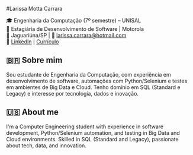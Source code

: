 #Larissa Motta Carrara
 
🎓 Engenharia da Computação (7º semestre) – UNISAL  
💼 Estagiária de Desenvolvimento de Software | Motorola  
📍 Jaguariúna/SP | 📧 larissa.carrara@hotmail.com  
🔗 [LinkedIn](https://www.linkedin.com/in/larissa-motta-carrara/) | [Currículo](./Curriculo_Larissa_Carrara.pdf)
 
## 🇧🇷 Sobre mim
 
Sou estudante de Engenharia da Computação, com experiência em desenvolvimento de software, automações com Python/Selenium e testes em ambientes de Big Data e Cloud. Tenho domínio em SQL (Standard e Legacy) e interesse por tecnologia, dados e inovação.
 
## 🇺🇸 About me
 
I'm a Computer Engineering student with experience in software development, Python/Selenium automation, and testing in Big Data and Cloud environments. Skilled in SQL (Standard and Legacy), passionate about tech, data, and innovation.
